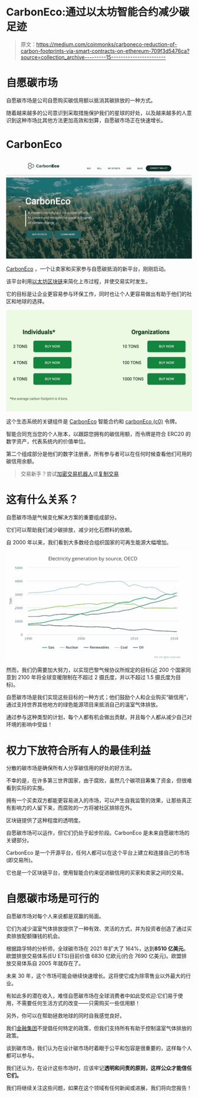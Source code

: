 # CarbonEco:通过以太坊智能合约减少碳足迹

> 原文：<https://medium.com/coinmonks/carboneco-reduction-of-carbon-footprints-via-smart-contracts-on-ethereum-709f3d5476ca?source=collection_archive---------15----------------------->

# 自愿碳市场

自愿碳市场是公司自愿购买碳信用额以抵消其碳排放的一种方式。

随着越来越多的公司意识到采取措施保护我们的星球的好处，以及越来越多的人意识到这种市场比其他方法更加高效和划算，自愿碳市场正在快速增长。

# CarbonEco

![](img/fdd2ae9c163832e5bafce2422094f1a9.png)

[CarbonEco](https://carboneco.trade/) ，一个让卖家和买家参与自愿碳抵消的新平台，刚刚启动。

该平台利用[以太坊区块链](https://www.investopedia.com/terms/e/ethereum.asp#:~:text=Ethereum%20is%20a%20blockchain%2Dbased,long%2Dterm%20visions%20and%20limitations.)来简化上市过程，并使交易实时发生。

它的目标是让企业更容易参与环保工作，同时也让个人更容易做出有助于他们的社区和地球的选择。

![](img/1bddccdbcfaef99e82339da0df57a7fc.png)

这个生态系统的关键组件是 [CarbonEco](https://carboneco.trade/) 智能合约和 [carbonEco (c0)](https://coinmarketcap.com/currencies/carboneco/) 令牌。

智能合同充当您的个人账本，以跟踪您拥有的碳信用额，而令牌是符合 ERC20 的数字资产，代表系统内的价值单位。

第二个组成部分是他们的数字注册表，所有参与者可以在任何时候查看他们可用的碳信用余额。

> 交易新手？尝试[加密交易机器人](/coinmonks/crypto-trading-bot-c2ffce8acb2a)或[复制交易](/coinmonks/top-10-crypto-copy-trading-platforms-for-beginners-d0c37c7d698c)

# 这有什么关系？

自愿碳市场是气候变化解决方案的重要组成部分。

它们可以帮助我们减少碳排放，减少对化石燃料的依赖。

自 2000 年以来，我们看到大多数经合组织国家的可再生能源大幅增加。

![](img/c66ed15b230b9006217275d8dc9bd13d.png)

然而，我们仍需要加大努力，以实现巴黎气候协议所规定的目标(近 200 个国家同意到 2100 年将全球变暖限制在不超过 2 摄氏度，并以不超过 1.5 摄氏度为目标)。

自愿碳市场是我们实现这些目标的一种方式；他们鼓励个人和企业购买“碳信用”，通过支持世界其他地方的绿色能源项目来抵消自己的温室气体排放。

通过参与这种类型的计划，每个人都有机会做出贡献，并且每个人都从减少自己对环境的影响中受益！

# 权力下放符合所有人的最佳利益

分散的碳市场是确保所有人分享碳信用的好处的好方法。

不幸的是，在许多第三世界国家，由于腐败，虽然几个碳项目筹集了资金，但很难看到实际的实施。

拥有一个买卖双方都能更容易进入的市场，可以产生自我监管的效果，让那些真正有影响力的人留下来，而腐败的一方将被社区排除在外。

区块链提供了这种程度的透明度。

自愿碳市场可以运作，但它们仍处于起步阶段。CarbonEco 是未来自愿碳市场的关键部分。

CarbonEco 是一个开源平台，任何人都可以在这个平台上建立和连接自己的市场(即交易所)。

它也是一个区块链平台，使用智能合约来促进碳信用的买家和卖家之间的交易。

# 自愿碳市场是可行的

自愿碳市场对每个人来说都是双赢的局面。

它们为减少温室气体排放提供了一种有效、灵活的方式，并为投资者创造了通过买卖排放配额赚钱的机会。

根据路孚特的分析师，全球碳市场在 2021 年扩大了 164%，达到**8510 亿美元**。欧盟排放交易体系(EU ETS)目前价值 6830 亿欧元(约合 7690 亿美元)。欧盟排放交易体系自 2005 年就存在了。

未来 30 年，这个市场可能会继续快速增长。这将使它成为除零售业以外最大的行业。

有如此多的潜在收入，难怪自愿碳市场在全球消费者中如此受欢迎:它们易于使用，不需要任何生活方式的改变——只需购买一些信用额！

另外，你可以在帮助拯救地球的同时自我感觉良好。

我们[金融集团](https://www.financely-group.com/our-services)不提倡任何特定的政策，但我们支持所有有助于控制温室气体排放的政策。

谈到碳市场，我们认为在设计碳市场时着眼于公平和包容是很重要的，这样每个人都可以参与。

我们还认为，在设计这些市场时，应该牢记**透明和问责的原则，这样公众才能信任它们。**

我们将继续关注这些问题，如果在这个领域有任何新闻或进展，我们将向您报告！